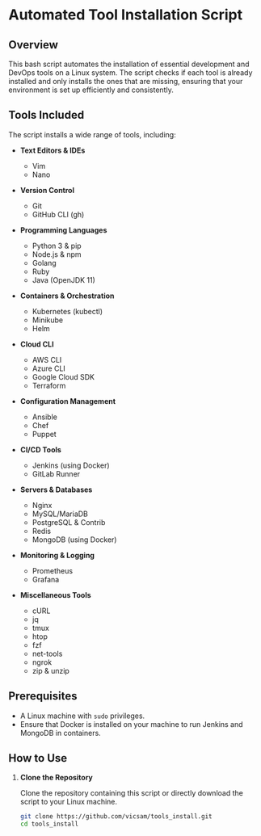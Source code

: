# Automated Tool Installation Script

## Overview

This bash script automates the installation of essential development and DevOps tools on a Linux system. The script checks if each tool is already installed and only installs the ones that are missing, ensuring that your environment is set up efficiently and consistently.

## Tools Included

The script installs a wide range of tools, including:

- **Text Editors & IDEs**
  - Vim
  - Nano

- **Version Control**
  - Git
  - GitHub CLI (gh)

- **Programming Languages**
  - Python 3 & pip
  - Node.js & npm
  - Golang
  - Ruby
  - Java (OpenJDK 11)

- **Containers & Orchestration**
  - Kubernetes (kubectl)
  - Minikube
  - Helm

- **Cloud CLI**
  - AWS CLI
  - Azure CLI
  - Google Cloud SDK
  - Terraform

- **Configuration Management**
  - Ansible
  - Chef
  - Puppet

- **CI/CD Tools**
  - Jenkins (using Docker)
  - GitLab Runner

- **Servers & Databases**
  - Nginx
  - MySQL/MariaDB
  - PostgreSQL & Contrib
  - Redis
  - MongoDB (using Docker)

- **Monitoring & Logging**
  - Prometheus
  - Grafana

- **Miscellaneous Tools**
  - cURL
  - jq
  - tmux
  - htop
  - fzf
  - net-tools
  - ngrok
  - zip & unzip

## Prerequisites

- A Linux machine with `sudo` privileges.
- Ensure that Docker is installed on your machine to run Jenkins and MongoDB in containers.

## How to Use

1. **Clone the Repository**

   Clone the repository containing this script or directly download the script to your Linux machine.

   ```bash
   git clone https://github.com/vicsam/tools_install.git
   cd tools_install
